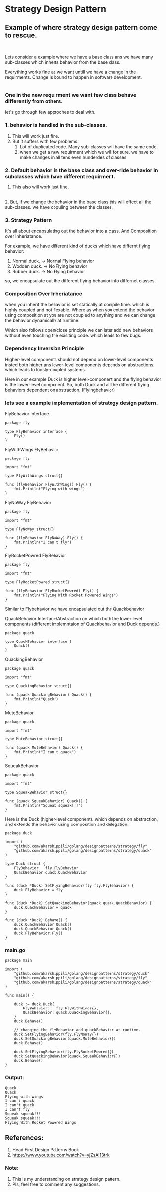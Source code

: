 # Strategy Design Pattern

## Example of where strategy design pattern come to rescue.
<br/>


Lets consider a example where we have a base class ans we have many sub-classes which inherts behavior from the base class.
<br/>

Everything works fine as we want untill we have a change in the requirments.
Change is bound to happen in software development.
<br/>
<br/>

### One in the new requirment we want few class behave differently from others.
let's go through few approches to deal with.

### 1. behavior is handled in the sub-classes.
1. This will work just fine.
2. But it suffers with few problems.
    1. Lot of duplicated code. Many sub-classes will have the same code.
    2. when we get a new requirment which we will for sure. we have to make changes in all tens even hunderdes of classes 

### 2. Default behavior in the base class and over-ride behavior in subclasses which have different requirment.
1. This also will work just fine. 
<br>
2. But, if we change the behavior in the base class this will effect all the sub-classes. 
we have copuling between the classes.

### 3. Strategy Pattern
It's all about encapsulating out the behavior into a class. And Composition over Inheriatance.
<br>

For example, we have different kind of ducks which have differnt flying behavior:
1. Normal duck. -> Normal Flying behavior
2. Wodden duck. -> No Flying behavior
3. Rubber duck. -> No Flying behavior

so, we encapsulate out the different flying behavior into differnet classes.

### Composition Over Inheriatance
when you inherit the behavior is set statically at compile time. which is highly coupled and not flexable. Where as when you extend the behavior using composition at you are not coupled to anything and we can change the behavior dynamically at runtime. 

Which also follows open/close principle we can later add new behaviors without even touching the exisiting code. which leads to few bugs.

### Dependency Inversion Principle
Higher-level components should not depend on lower-level components insted both higher ans lower-level components depends on abstractions. which leads to loosly-coupled systems.

Here in our example Duck is higher level-component and the flying behavior is the lower-level component. 
So, both Duck and all the different flying behaviors dependent on abstraction. (Flyingbehavior)


### lets see a example implementation of strategy design pattern.


FlyBehavior interface
```
package fly

type FlyBehavior interface {
	Fly()
}
```

FlyWithWings FlyBehavior
```
package fly

import "fmt"

type FlyWithWings struct{}

func (flyBehavior FlyWithWings) Fly() {
	fmt.Println("Flying with wings")
}

```

FlyNoWay FlyBehavior
```
package fly

import "fmt"

type FlyNoWay struct{}

func (flyBehavior FlyNoWay) Fly() {
	fmt.Println("I can't fly")
}
```

FlyRocketPowred FlyBehavior

```
package fly

import "fmt"

type FlyRocketPowred struct{}

func (flyBehavior FlyRocketPowred) Fly() {
	fmt.Println("Flying With Rocket Powered Wings")
}
```

Similar to Flybehavior we have encapsulated out the Quackbehavior


QuackBehavior Interface/Abstraction on which both the lower level components (different implemntaion of Quackbehavior and Duck depends.)
```
package quack

type QuackBehavior interface {
	Quack()
}

```

QuackingBehavior

```
package quack

import "fmt"

type QuackingBehavior struct{}

func (quack QuackingBehavior) Quack() {
	fmt.Println("Quack")
}
```

MuteBehavior
```
package quack

import "fmt"

type MuteBehavior struct{}

func (quack MuteBehavior) Quack() {
	fmt.Println("I can't quack")
}
```

SqueakBehavior
```
package quack

import "fmt"

type SqueakBehavior struct{}

func (quack SqueakBehavior) Quack() {
	fmt.Println("Squeak squeak!!!")
}
```

Here is the Duck (higher-level component).
which depends on abstraction, and extends the behavior using composition and delegation.

```
package duck

import (
	"github.com/akarshippili/golang/designpatterns/strategy/fly"
	"github.com/akarshippili/golang/designpatterns/strategy/quack"
)

type Duck struct {
	FlyBehavior   fly.FlyBehavior
	QuackBehavior quack.QuackBehavior
}

func (duck *Duck) SetFlyingBehavior(fly fly.FlyBehavior) {
	duck.FlyBehavior = fly
}

func (duck *Duck) SetQuackingBehavior(quack quack.QuackBehavior) {
	duck.QuackBehavior = quack
}

func (duck *Duck) Behave() {
	duck.QuackBehavior.Quack()
	duck.QuackBehavior.Quack()
	duck.FlyBehavior.Fly()
}
```


### main.go

```
package main

import (
	"github.com/akarshippili/golang/designpatterns/strategy/duck"
	"github.com/akarshippili/golang/designpatterns/strategy/fly"
	"github.com/akarshippili/golang/designpatterns/strategy/quack"
)

func main() {

	duck := duck.Duck{
		FlyBehavior:   fly.FlyWithWings{},
		QuackBehavior: quack.QuackingBehavior{},
	}
	duck.Behave()

	// changing the flyBehavior and quackBehavior at runtime.
	duck.SetFlyingBehavior(fly.FlyNoWay{})
	duck.SetQuackingBehavior(quack.MuteBehavior{})
	duck.Behave()

	duck.SetFlyingBehavior(fly.FlyRocketPowred{})
	duck.SetQuackingBehavior(quack.SqueakBehavior{})
	duck.Behave()
}

```

### Output:

```
Quack
Quack
Flying with wings
I can't quack
I can't quack
I can't fly
Squeak squeak!!!
Squeak squeak!!!
Flying With Rocket Powered Wings
```

## References:
1. Head First Design Patterns Book
2. https://www.youtube.com/watch?v=yjZsAl13trk

### Note:
1. This is my understanding on strategy design pattern.
2. Pls, feel free to comment any suggestions.